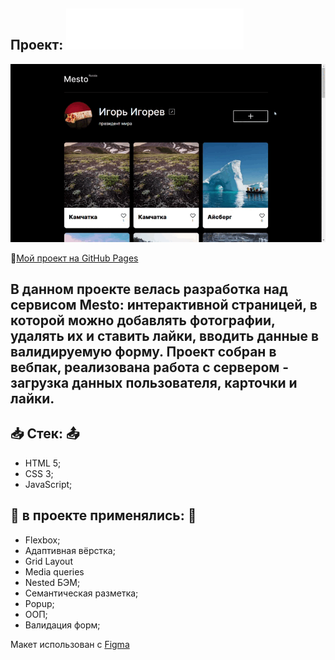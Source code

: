 ## Проект: ![alt tag](https://raw.githubusercontent.com/RyzhukIgor/mesto/b8f156a2da1e181af78ffff57a98a18185b7e9c0/images/logo.svg)  
<img src="https://github.com/RyzhukIgor/mesto/blob/main/src/images/mesto.gif">  

:open_file_folder:[Мой проект на GitHub Pages](https://ryzhukigor.github.io/mesto/)  

## В данном проекте велась разработка над сервисом Mesto: интерактивной страницей, в которой можно добавлять фотографии, удалять их и ставить лайки, вводить данные в валидируемую форму. Проект собран в вебпак, реализована работа с сервером - загрузка данных пользователя, карточки и лайки. 

## :inbox_tray: __Стек:__ :outbox_tray:  
  * HTML 5;
  * CSS 3;
  * JavaScript;
## :pushpin: __в проекте применялись:__ :pushpin:  
  * Flexbox;
  * Адаптивная вёрстка;
  * Grid Layout
  * Media queries
  * Nested БЭМ;
  * Семантическая разметка;
  * Popup;
  * ООП;
  * Валидация форм;  
   
Макет использован с [Figma](https://www.figma.com/file/2cn9N9jSkmxD84oJik7xL7/JavaScript.-Sprint-4?node-id=0%3A1)



